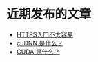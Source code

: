 # 近期发布的文章

* [HTTPS入门不太容易](/devops/network/https)
* [cuDNN 是什么？](/ai/machinelearning/cudnn)
* [CUDA 是什么？](/ai/machinelearning/cuda)